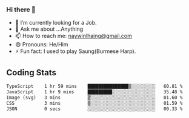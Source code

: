 ### Hi there 👋

- 🔭 I’m currently looking for a Job.
- 💬 Ask me about ...Anything
- 📫 How to reach me: naywinlhaing@gmail.com
- 😄 Pronouns: He/Him
- ⚡ Fun fact: I used to play Saung(Burmese Harp).


## Coding Stats
<!--START_SECTION:waka-->

```txt
TypeScript    1 hr 59 mins    ███████████████▒░░░░░░░░░   60.81 %
JavaScript    1 hr 9 mins     █████████░░░░░░░░░░░░░░░░   35.48 %
Image (svg)   3 mins          ▒░░░░░░░░░░░░░░░░░░░░░░░░   01.60 %
CSS           3 mins          ▒░░░░░░░░░░░░░░░░░░░░░░░░   01.59 %
JSON          0 secs          ░░░░░░░░░░░░░░░░░░░░░░░░░   00.33 %
```

<!--END_SECTION:waka-->

